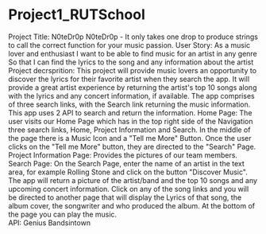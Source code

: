 # Project1_RUTSchool
Project Title: N0teDr0p
N0teDr0p - It only takes one drop to produce strings to call the correct function for your music passion.
User Story:
As a music lover and enthusiast 
I want to be able to find music for an artist in any genre
So that I can find the lyrics to the song and any information about the artist
Project decrsprition:
This project will provide music lovers an opportunity to discover the lyrics for their favorite artist when they search the app.  It will provide a great artist experience by returning the artist's top 10 songs along with the lyrics and any concert information, if available.   The app comprises of three search links, with the Search link returning the music information. This app uses 2 API to search and return the information.
Home Page:
The user visits our Home Page which has in the top right side of the Navigation three search links, Home, Project Information and Search.
In the middle of the page there is a Music Icon and a "Tell me More" Button.  Once the user clicks on the "Tell me More" button, they are directed to the "Search" Page.
Project Information Page:
Provides the pictures of our team members.
Search Page:
On the Search Page, enter the name of an artist in the text area, for example Rolling Stone and click on the button "Discover Music".  The app will return a picture of the artist/band and the top 10 songs and any upcoming concert information.   Click on any of the song links and you will be directed to another page that will display the Lyrics of that song, the album cover, the songwriter and who produced the album.  At the bottom of the page you can play the music.    
API:
Genius
Bandsintown
